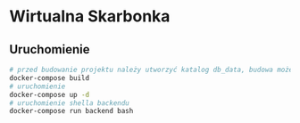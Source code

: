 # Wirtualna Skarbonka
## Uruchomienie
```bash
# przed budowanie projektu należy utworzyć katalog db_data, budowa może zająć kilka minut
docker-compose build
# uruchomienie
docker-compose up -d
# uruchomienie shella backendu
docker-compose run backend bash
```